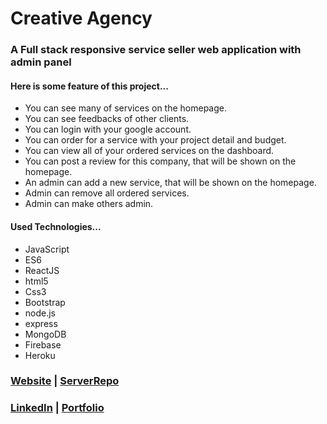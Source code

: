 # Creative Agency
### A Full stack responsive service seller web application with admin panel

#### Here is some feature of this project...

* You can see many of services on the homepage.
* You can see feedbacks of other clients.
* You can login with your google account.
* You can order for a service with your project detail and budget.
* You can view all of your ordered services on the dashboard.
* You can post a review for this company, that will be shown on the homepage.
* An admin can add a new service, that will be shown on the homepage.
* Admin can remove all ordered services.
* Admin can make others admin.

#### Used Technologies...
* JavaScript
* ES6
* ReactJS
* html5
* Css3
* Bootstrap
* node.js
* express
* MongoDB
* Firebase
* Heroku

### [Website](https://creative-agency-391a7.web.app/ "Creative Agency") | [ServerRepo](https://github.com/Mahmud-hasan247/creative-agency-server "Creative Agency Server")
### [LinkedIn](https://www.linkedin.com/in/mahmudhasan247/ "Mahmud hasan") | [Portfolio](https://www.linkedin.com/in/mahmudhasan247/ "Mahmud hasan")

